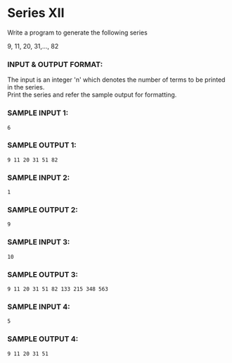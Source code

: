 # Series XII

Write a program to generate the following series

9, 11, 20, 31,..., 82 

### INPUT & OUTPUT FORMAT:

The input is an integer 'n' which denotes the number
of terms to be printed in the series. <br>
Print the series and refer the sample output for formatting.

### SAMPLE INPUT 1:

```
6
```

### SAMPLE OUTPUT 1:

```
9 11 20 31 51 82
```

### SAMPLE INPUT 2:

```
1
```

### SAMPLE OUTPUT 2:

```
9
```

### SAMPLE INPUT 3:

```
10
```

### SAMPLE OUTPUT 3:

```
9 11 20 31 51 82 133 215 348 563
```

### SAMPLE INPUT 4:

```
5
```

### SAMPLE OUTPUT 4:

```
9 11 20 31 51
```
